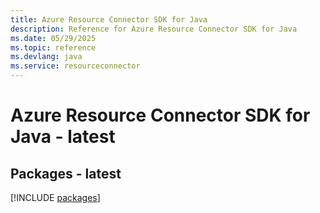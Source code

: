 ```yaml
---
title: Azure Resource Connector SDK for Java
description: Reference for Azure Resource Connector SDK for Java
ms.date: 05/29/2025
ms.topic: reference
ms.devlang: java
ms.service: resourceconnector
---
```

# Azure Resource Connector SDK for Java - latest
## Packages - latest
[!INCLUDE [packages](resource-connector-index.md)]